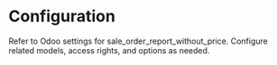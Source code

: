 # Configuration

Refer to Odoo settings for sale_order_report_without_price. Configure related models, access rights, and options as needed.
